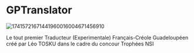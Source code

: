 # **GPTranslator**

![17415721671441960016004671456910](https://github.com/user-attachments/assets/1b592f90-a03d-468c-8233-c9efaa0f8b19)

Le tout premier Traducteur (Experimentale) Français-Créole Guadeloupéen créé par Léo TOSKU dans le cadre du concour Trophées NSI
